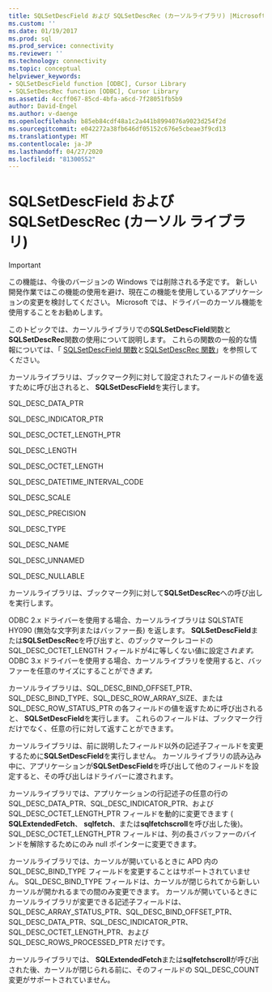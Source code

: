 ```yaml
---
title: SQLSetDescField および SQLSetDescRec (カーソルライブラリ) |Microsoft Docs
ms.custom: ''
ms.date: 01/19/2017
ms.prod: sql
ms.prod_service: connectivity
ms.reviewer: ''
ms.technology: connectivity
ms.topic: conceptual
helpviewer_keywords:
- SQLSetDescField function [ODBC], Cursor Library
- SQLSetDescRec function [ODBC], Cursor Library
ms.assetid: 4ccff067-85cd-4bfa-a6cd-7f28051fb5b9
author: David-Engel
ms.author: v-daenge
ms.openlocfilehash: b85eb84cdf48a1c2a441b8994076a9023d254f2d
ms.sourcegitcommit: e042272a38fb646df05152c676e5cbeae3f9cd13
ms.translationtype: MT
ms.contentlocale: ja-JP
ms.lasthandoff: 04/27/2020
ms.locfileid: "81300552"
---
```

# <a name="sqlsetdescfield-and-sqlsetdescrec-cursor-library"></a>SQLSetDescField および SQLSetDescRec (カーソル ライブラリ)
> [!IMPORTANT]  
>  この機能は、今後のバージョンの Windows では削除される予定です。 新しい開発作業ではこの機能の使用を避け、現在この機能を使用しているアプリケーションの変更を検討してください。 Microsoft では、ドライバーのカーソル機能を使用することをお勧めします。  
  
 このトピックでは、カーソルライブラリでの**SQLSetDescField**関数と**SQLSetDescRec**関数の使用について説明します。 これらの関数の一般的な情報については、「 [SQLSetDescField 関数](../../../odbc/reference/syntax/sqlsetdescfield-function.md)と[SQLSetDescRec 関数](../../../odbc/reference/syntax/sqlsetdescrec-function.md)」を参照してください。  
  
 カーソルライブラリは、ブックマーク列に対して設定されたフィールドの値を返すために呼び出されると、 **SQLSetDescField**を実行します。  
  
 SQL_DESC_DATA_PTR  
  
 SQL_DESC_INDICATOR_PTR  
  
 SQL_DESC_OCTET_LENGTH_PTR  
  
 SQL_DESC_LENGTH  
  
 SQL_DESC_OCTET_LENGTH  
  
 SQL_DESC_DATETIME_INTERVAL_CODE  
  
 SQL_DESC_SCALE  
  
 SQL_DESC_PRECISION  
  
 SQL_DESC_TYPE  
  
 SQL_DESC_NAME  
  
 SQL_DESC_UNNAMED  
  
 SQL_DESC_NULLABLE  
  
 カーソルライブラリは、ブックマーク列に対して**SQLSetDescRec**への呼び出しを実行します。  
  
 ODBC 2.x ドライバーを使用する場合、カーソルライブラリは SQLSTATE HY090 (無効な文字列またはバッファー長) を返します。 **SQLSetDescField**または**SQLSetDescRec**を呼び出すと、のブックマークレコードの SQL_DESC_OCTET_LENGTH フィールドが4に等しくない値に設定さ*れます。* ODBC 3.x ドライバーを使用する場合、カーソルライブラリを使用すると、バッファーを任意のサイズにすることができ*ます。*  
  
 カーソルライブラリは、SQL_DESC_BIND_OFFSET_PTR、SQL_DESC_BIND_TYPE、SQL_DESC_ROW_ARRAY_SIZE、または SQL_DESC_ROW_STATUS_PTR の各フィールドの値を返すために呼び出されると、 **SQLSetDescField**を実行します。 これらのフィールドは、ブックマーク行だけでなく、任意の行に対して返すことができます。  
  
 カーソルライブラリは、前に説明したフィールド以外の記述子フィールドを変更するために**SQLSetDescField**を実行しません。 カーソルライブラリの読み込み中に、アプリケーションが**SQLSetDescField**を呼び出して他のフィールドを設定すると、その呼び出しはドライバーに渡されます。  
  
 カーソルライブラリでは、アプリケーションの行記述子の任意の行の SQL_DESC_DATA_PTR、SQL_DESC_INDICATOR_PTR、および SQL_DESC_OCTET_LENGTH_PTR フィールドを動的に変更できます ( **SQLExtendedFetch**、 **sqlfetch**、または**sqlfetchscroll**を呼び出した後)。 SQL_DESC_OCTET_LENGTH_PTR フィールドは、列の長さバッファーのバインドを解除するためにのみ null ポインターに変更できます。  
  
 カーソルライブラリでは、カーソルが開いているときに APD 内の SQL_DESC_BIND_TYPE フィールドを変更することはサポートされていません。 SQL_DESC_BIND_TYPE フィールドは、カーソルが閉じられてから新しいカーソルが開かれるまでの間のみ変更できます。 カーソルが開いているときにカーソルライブラリが変更できる記述子フィールドは、SQL_DESC_ARRAY_STATUS_PTR、SQL_DESC_BIND_OFFSET_PTR、SQL_DESC_DATA_PTR、SQL_DESC_INDICATOR_PTR、SQL_DESC_OCTET_LENGTH_PTR、および SQL_DESC_ROWS_PROCESSED_PTR だけです。  
  
 カーソルライブラリでは、 **SQLExtendedFetch**または**sqlfetchscroll**が呼び出された後、カーソルが閉じられる前に、そのフィールドの SQL_DESC_COUNT 変更がサポートされていません。
